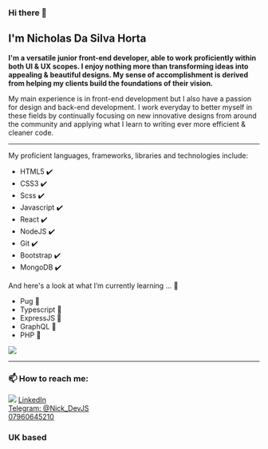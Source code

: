 ### Hi there 👋

<!--
**NicholasHorta/nicholashorta** is a ✨ _special_ ✨ repository because its `README.md` (this file) appears on your GitHub profile.
-->

<h2>I'm Nicholas Da Silva Horta</h2>

<strong>I'm a versatile junior front-end developer, able to work proficiently within both UI & UX scopes. I enjoy nothing more than transforming ideas into appealing & beautiful designs. My sense of accomplishment is derived from helping my clients build the foundations of their vision.</strong>

<p >My main experience is in front-end development but I also have a passion for design and back-end development. I work everyday to better myself in these fields by continually focusing on new innovative designs from around the community and applying what I learn to writing ever more efficient & cleaner code.</p> 
<hr/>
<p>My proficient languages, frameworks, libraries and technologies include: </p>
<ul>
  <li>HTML5 ✔️</li>
  <li>CSS3 ✔️</li>
  <li>Scss ✔️</li>
  <li>Javascript ✔️</li>
  <li>React ✔️</li>
  <li>NodeJS ✔️</li>
  <li>Git ✔️</li>
  <li>Bootstrap ✔️</li>
  <li>MongoDB ✔️</li>
</ul>

<p> And here's a look at what I’m currently learning ... 🌱 </p>

<ul>
  <li>Pug 🐤</li>
  <li>Typescript 🐤</li>
  <li>ExpressJS 🐤</li>
  <li>GraphQL 🐤</li>
  <li>PHP 🐤</li>
</ul>

<img src="https://media.giphy.com/media/t9aSsvQL9hkRqrlRqf/giphy.gif">

<hr/>

<h3> 📫 How to reach me: </h3>
<img src="https://static.turbosquid.com/Preview/2014/05/25__23_20_00/a.jpg0ac8295e-49fd-4d58-9fea-b09904a90baeLarger.jpg">
<a href="https://www.linkedin.com/in/nick-da-silva-horta/">LinkedIn</a>
<br/>
<a href="#">Telegram: @Nick_DevJS</a>
<br/>
<a href="#">07960645210</a>
<br/>
<h3>UK based</h3>

